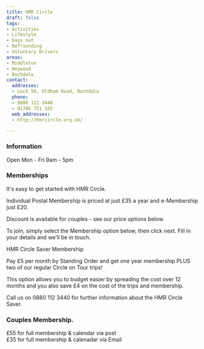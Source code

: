 ```yaml
---
title: HMR Circle
draft: false
tags:
- Activities
- Lifestyle
- Days out
- Befriending
- Voluntary Drivers
areas:
- Middleton
- Heywood
- Rochdale
contact:
  addresses:
  - Lock 50, Oldham Road, Rochdale
  phone:
  - 0800 112 3440
  - 01706 751 165
  web_addresses:
  - http://hmrcircle.org.uk/

---
```


### Information
Open  Mon - Fri   9am - 5pm

### Memberships
It's easy to get started with HMR Circle.  

Individual Postal Membership is priced at just £35 a year and e-Membership just £20. 

Discount is available for couples - see our price options below.

To join, simply select the Membership option below, then click next.
Fill in your details and we'll be in touch.

HMR Circle Saver Membership 

Pay £5 per month by Standing Order and get one year membership PLUS two of our regular Circle on Tour trips!

This option allows you to budget easier by spreading the cost over 12 months and you also save £4 on the cost of the trips and membership.

Call us on 0880 112 3440 for further information about the HMR Circle Saver.

### Couples Membership.
£55 for full membership & calendar via post  
£35 for full membership & calenadar via Email